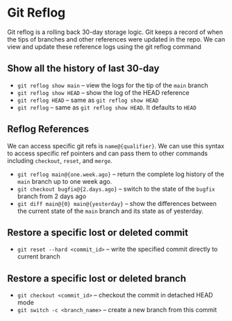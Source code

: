 # Git Reflog

Git reflog is a rolling back 30-day storage logic. Git keeps a record of when the tips of branches and other references were updated in the repo. We can view and update these reference logs using the git reflog command

## Show all the history of last 30-day

- `git reflog show main` – view the logs for the tip of the `main` branch
- `git reflog show HEAD` – show the log of the HEAD reference
- `git reflog HEAD` – same as `git reflog show HEAD`
- `git reflog` – same as `git reflog show HEAD`. It defaults to `HEAD`

## Reflog References

We can access specific git refs is `name@{qualifier}`. We can use this syntax to access specific ref pointers and can pass them to other commands including `checkout`, `reset`, and `merge`.

- `git reflog main@{one.week.ago}` – return the complete log history of the `main` branch up to one week ago.
- `git checkout bugfix@{2.days.ago}` – switch to the state of the `bugfix` branch from 2 days ago
- `git diff main@{0} main@{yesterday}` – show the differences between the current state of the `main` branch and its state as of yesterday.

## Restore a specific lost or deleted commit

- `git reset --hard <commit_id>` – write the specified commit directly to current branch

## Restore a specific lost or deleted branch

- `git checkout <commit_id>` – checkout the commit in detached HEAD mode
- `git switch -c <branch_name>` – create a new branch from this commit
